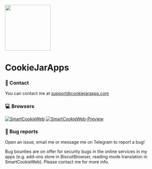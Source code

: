 <a href="http://cookiejarapps.com"><img src="https://user-images.githubusercontent.com/44752343/112613474-0c339b00-8e18-11eb-8106-202c0c132715.png" width="150"></a>
# CookieJarApps

### :email: Contact

You can contact me at support@cookiejarapps.com

### :computer: Browsers

[![SmartCookieWeb](https://github-readme-stats.vercel.app/api/pin/?username=cookiejarapps&repo=smartcookieweb)](https://github.com/cookiejarapps/smartcookieweb)
[![SmartCookieWeb-Preview](https://github-readme-stats.vercel.app/api/pin/?username=cookiejarapps&repo=smartcookieweb-preview)](https://github.com/cookiejarapps/smartcookieweb-preview)

### :bug: Bug reports

Open an issue, email me or message me on Telegram to report a bug!

Bug bounties are on offer for security bugs in the online services in my apps (e.g. add-ons store in BiscuitBrowser, reading mode translation in SmartCookieWeb). Please contact me for more info.
